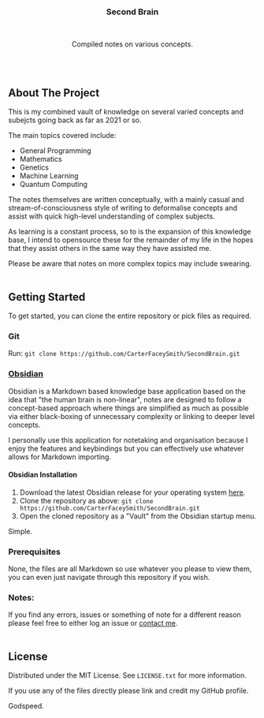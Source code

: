<h3 align="center">Second Brain</h3>
<br>
<p align="center">Compiled notes on various concepts.</p>

<br></br>
## About The Project

This is my combined vault of knowledge on several varied concepts and subejcts going back as far as 2021 or so.

The main topics covered include:
- General Programming
- Mathematics
- Genetics
- Machine Learning
- Quantum Computing

The notes themselves are written conceptually, with a mainly casual and stream-of-consciousness style of writing to deformalise concepts and assist with quick high-level understanding of complex subjects.

As learning is a constant process, so to is the expansion of this knowledge base, I intend to opensource these for the remainder of my life in the hopes that they assist others in the same way they have assisted me.

Please be aware that notes on more complex topics may include swearing.
<br></br>
## Getting Started

To get started, you can clone the entire repository or pick files as required.

### Git

Run:  `git clone https://github.com/CarterFaceySmith/SecondBrain.git`

### [Obsidian](https://obsidian.md/)

Obsidian is a Markdown based knowledge base application based on the idea that "the human brain is non-linear", notes are designed to follow a concept-based approach where things are simplified as much as possible via either black-boxing of unnecessary complexity or linking to deeper level concepts.

I personally use this application for notetaking and organisation because I enjoy the features and keybindings but you can effectively use whatever allows for Markdown importing.

#### Obsidian Installation

1. Download the latest Obsidian release for your operating system [here](https://obsidian.md/).
2. Clone the repository as above: `git clone https://github.com/CarterFaceySmith/SecondBrain.git`
3. Open the cloned repository as a "Vault" from the Obsidian startup menu.

Simple.

### Prerequisites

None, the files are all Markdown so use whatever you please to view them, you can even just navigate through this repository if you wish.

### Notes:

If you find any errors, issues or something of note for a different reason please feel free to either log an issue or [contact me](mailto:carterfaceysmith@gmail.com).
<br></br>
## License

Distributed under the MIT License. See `LICENSE.txt` for more information.

If you use any of the files directly please link and credit my GitHub profile.

Godspeed.

